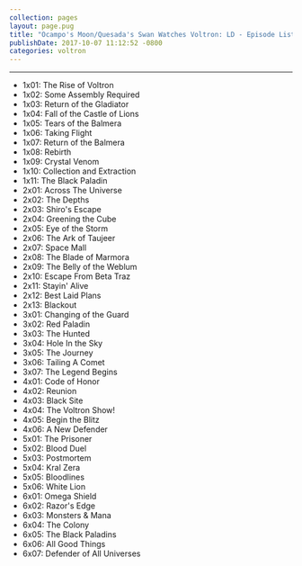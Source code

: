 ```yaml
---
collection: pages
layout: page.pug
title: "Ocampo's Moon/Quesada's Swan Watches Voltron: LD - Episode List"
publishDate: 2017-10-07 11:12:52 -0800
categories: voltron
---
```


---
<ul class="masterlink-wrapper">
  <li>1x01: The Rise of Voltron</li>
  <li>1x02: Some Assembly Required</li>
  <li>1x03: Return of the Gladiator</li>
  <li>1x04: Fall of the Castle of Lions</li>
  <li>1x05: Tears of the Balmera</li>
  <li>1x06: Taking Flight</li>
  <li>1x07: Return of the Balmera</li>
  <li>1x08: Rebirth</li>
  <li>1x09: Crystal Venom</li>
  <li>1x10: Collection and Extraction</li>
  <li>1x11: The Black Paladin</li>
  <li>2x01: Across The Universe</li>
  <li>2x02: The Depths</li>
  <li>2x03: Shiro's Escape</li>
  <li>2x04: Greening the Cube</li>
  <li>2x05: Eye of the Storm</li>
  <li>2x06: The Ark of Taujeer</li>
  <li>2x07: Space Mall</li>
  <li>2x08: The Blade of Marmora</li>
  <li>2x09: The Belly of the Weblum</li>
  <li>2x10: Escape From Beta Traz</li>
  <li>2x11: Stayin' Alive</li>
  <li>2x12: Best Laid Plans</li>
  <li>2x13: Blackout</li>
  <li>3x01: Changing of the Guard</li>
  <li>3x02: Red Paladin</li>
  <li>3x03: The Hunted</li>
  <li>3x04: Hole In the Sky</li>
  <li>3x05: The Journey</li>
  <li>3x06: Tailing A Comet</li>
  <li>3x07: The Legend Begins</li>
  <li>4x01: Code of Honor</li>
  <li>4x02: Reunion</li>
  <li>4x03: Black Site</li>
  <li>4x04: The Voltron Show!</li>
  <li>4x05: Begin the Blitz</li>
  <li>4x06: A New Defender</li>
  <li>5x01: The Prisoner</li>
  <li>5x02: Blood Duel</li>
  <li>5x03: Postmortem</li>
  <li>5x04: Kral Zera</li>
  <li>5x05: Bloodlines</li>
  <li>5x06: White Lion</li>
  <li>6x01: Omega Shield</li>
  <li>6x02: Razor's Edge</li>
  <li>6x03: Monsters & Mana</li>
  <li>6x04: The Colony</li>
  <li>6x05: The Black Paladins</li>
  <li>6x06: All Good Things</li>
  <li>6x07: Defender of All Universes</li>
</ul>
